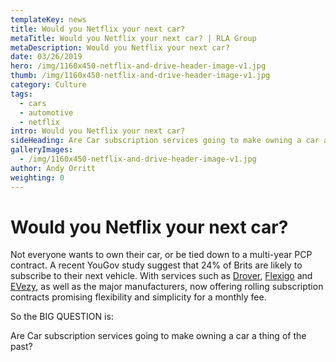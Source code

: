 ```yaml
---
templateKey: news
title: Would you Netflix your next car?
metaTitle: Would you Netflix your next car? | RLA Group
metaDescription: Would you Netflix your next car?
date: 03/26/2019
hero: /img/1160x450-netflix-and-drive-header-image-v1.jpg
thumb: /img/1160x450-netflix-and-drive-header-image-v1.jpg
category: Culture
tags:
  - cars
  - automotive
  - netflix
intro: Would you Netflix your next car?
sideHeading: Are Car subscription services going to make owning a car a thing of the past?
galleryImages:
  - /img/1160x450-netflix-and-drive-header-image-v1.jpg
author: Andy Orritt
weighting: 0
---
```

# Would you Netflix your next car?

Not everyone wants to own their car, or be tied down to a multi-year PCP contract. A recent YouGov study suggest that 24% of Brits are likely to subscribe to their next vehicle. With services such as [Drover](https://www.joindrover.com), [Flexigo](https://flexigocars.uk) and [EVezy](https://www.evezy.co.uk), as well as the major manufacturers, now offering rolling subscription contracts promising flexibility and simplicity for a monthly fee. 

 

So the BIG QUESTION is:

Are Car subscription services going to make owning a car a thing of the past?
